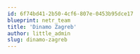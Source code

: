 ```yaml
---
id: 6f74bd41-2b50-4cf6-807e-0453b95dce17
blueprint: netr_team
title: 'Dinamo Zagreb'
author: little_admin
slug: dinamo-zagreb
---
```


